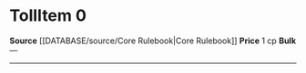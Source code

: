 ﻿---
id: '71'
item_category: Services
level: '0'
name: Toll
price: 1 cp
rarity: Common
source: '[[DATABASE/source/Core Rulebook|Core Rulebook]]'
subcategory: service
type: Item

---
# Toll<span class="item-type">Item 0</span>

**Source** [[DATABASE/source/Core Rulebook|Core Rulebook]] 
**Price** 1 cp
**Bulk** —

---